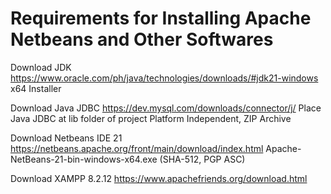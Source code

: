 # Requirements for Installing Apache Netbeans and Other Softwares
Download JDK
https://www.oracle.com/ph/java/technologies/downloads/#jdk21-windows
x64 Installer

Download Java JDBC
https://dev.mysql.com/downloads/connector/j/
Place Java JDBC at lib folder of project
Platform Independent, ZIP Archive

Download Netbeans IDE 21
https://netbeans.apache.org/front/main/download/index.html
Apache-NetBeans-21-bin-windows-x64.exe (SHA-512, PGP ASC)

Download XAMPP 8.2.12
https://www.apachefriends.org/download.html

